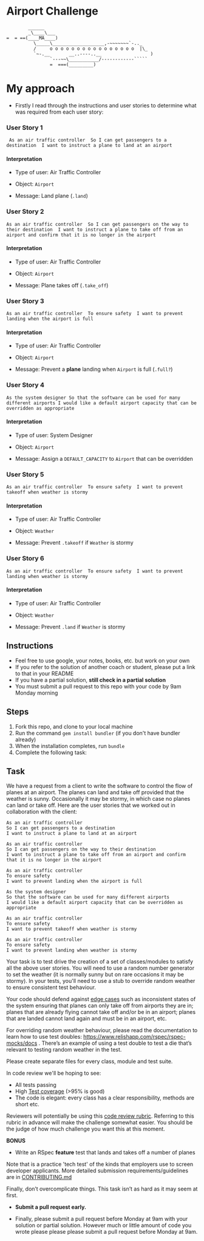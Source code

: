 Airport Challenge
=================

```
        ______
        _\____\___
=  = ==(____MA____)
          \_____\___________________,-~~~~~~~`-.._
          /     o o o o o o o o o o o o o o o o  |\_
          `~-.__       __..----..__                  )
                `---~~\___________/------------`````
                =  ===(_________)

```

# My approach #

- Firstly I read through the instructions and user stories to determine what was required from each user story:

### User Story 1 ###
` As an air traffic controller 
So I can get passengers to a destination 
I want to instruct a plane to land at an airport`

#### Interpretation ####

- Type of user: Air Traffic Controller

- Object: `Airport`

- Message: Land plane (`.land`)

### User Story 2 ###
`As an air traffic controller 
So I can get passengers on the way to their destination 
I want to instruct a plane to take off from an airport and confirm that it is no longer in the airport`

#### Interpretation ####

- Type of user: Air Traffic Controller

- Object: `Airport`

- Message: Plane takes off (`.take_off`)

### User Story 3 ###
`As an air traffic controller 
To ensure safety 
I want to prevent landing when the airport is full`

#### Interpretation ####

- Type of user: Air Traffic Controller

- Object: `Airport`

- Message: Prevent a **plane** landing when `Airport` is full (`.full?`)

### User Story 4 ###
`As the system designer
So that the software can be used for many different airports
I would like a default airport capacity that can be overridden as appropriate`

#### Interpretation ####

- Type of user: System Designer

- Object: `Airport`

- Message: Assign a `DEFAULT_CAPACITY` to `Airport` that can be overridden 

### User Story 5 ###
`As an air traffic controller 
To ensure safety 
I want to prevent takeoff when weather is stormy`

#### Interpretation ####

- Type of user: Air Traffic Controller

- Object: `Weather`

- Message: Prevent `.takeoff` if `Weather` is stormy

### User Story 6 ###
`As an air traffic controller 
To ensure safety 
I want to prevent landing when weather is stormy`

#### Interpretation ####

- Type of user: Air Traffic Controller

- Object: `Weather`

- Message: Prevent `.land` if `Weather` is stormy


Instructions
---------

* Feel free to use google, your notes, books, etc. but work on your own
* If you refer to the solution of another coach or student, please put a link to that in your README
* If you have a partial solution, **still check in a partial solution**
* You must submit a pull request to this repo with your code by 9am Monday morning

Steps
-------

1. Fork this repo, and clone to your local machine
2. Run the command `gem install bundler` (if you don't have bundler already)
3. When the installation completes, run `bundle`
4. Complete the following task:

Task
-----

We have a request from a client to write the software to control the flow of planes at an airport. The planes can land and take off provided that the weather is sunny. Occasionally it may be stormy, in which case no planes can land or take off.  Here are the user stories that we worked out in collaboration with the client:

```
As an air traffic controller 
So I can get passengers to a destination 
I want to instruct a plane to land at an airport

As an air traffic controller 
So I can get passengers on the way to their destination 
I want to instruct a plane to take off from an airport and confirm that it is no longer in the airport

As an air traffic controller 
To ensure safety 
I want to prevent landing when the airport is full 

As the system designer
So that the software can be used for many different airports
I would like a default airport capacity that can be overridden as appropriate

As an air traffic controller 
To ensure safety 
I want to prevent takeoff when weather is stormy 

As an air traffic controller 
To ensure safety 
I want to prevent landing when weather is stormy 
```

Your task is to test drive the creation of a set of classes/modules to satisfy all the above user stories. You will need to use a random number generator to set the weather (it is normally sunny but on rare occasions it may be stormy). In your tests, you'll need to use a stub to override random weather to ensure consistent test behaviour.

Your code should defend against [edge cases](http://programmers.stackexchange.com/questions/125587/what-are-the-difference-between-an-edge-case-a-corner-case-a-base-case-and-a-b) such as inconsistent states of the system ensuring that planes can only take off from airports they are in; planes that are already flying cannot take off and/or be in an airport; planes that are landed cannot land again and must be in an airport, etc.

For overriding random weather behaviour, please read the documentation to learn how to use test doubles: https://www.relishapp.com/rspec/rspec-mocks/docs . There’s an example of using a test double to test a die that’s relevant to testing random weather in the test.

Please create separate files for every class, module and test suite.

In code review we'll be hoping to see:

* All tests passing
* High [Test coverage](https://github.com/makersacademy/course/blob/main/pills/test_coverage.md) (>95% is good)
* The code is elegant: every class has a clear responsibility, methods are short etc. 

Reviewers will potentially be using this [code review rubric](docs/review.md).  Referring to this rubric in advance will make the challenge somewhat easier.  You should be the judge of how much challenge you want this at this moment.

**BONUS**

* Write an RSpec **feature** test that lands and takes off a number of planes

Note that is a practice 'tech test' of the kinds that employers use to screen developer applicants.  More detailed submission requirements/guidelines are in [CONTRIBUTING.md](CONTRIBUTING.md)

Finally, don’t overcomplicate things. This task isn’t as hard as it may seem at first.

* **Submit a pull request early.**

* Finally, please submit a pull request before Monday at 9am with your solution or partial solution.  However much or little amount of code you wrote please please please submit a pull request before Monday at 9am.

